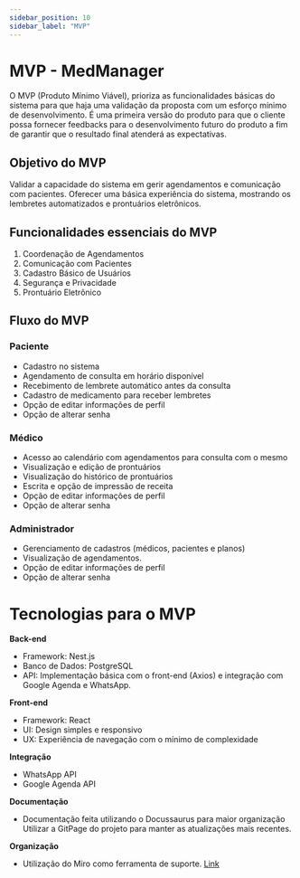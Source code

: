 ```yaml
---
sidebar_position: 10
sidebar_label: "MVP"
---
```


# MVP - MedManager

O MVP (Produto Mínimo Viável), prioriza as funcionalidades básicas do sistema para que haja uma validação da proposta com um esforço mínimo de desenvolvimento. É uma primeira versão do produto para que o cliente possa fornecer feedbacks para o desenvolvimento futuro do produto a fim de garantir que o resultado final atenderá as expectativas.


## Objetivo do MVP
Validar a capacidade do sistema em gerir agendamentos e comunicação com pacientes.
Oferecer uma básica experiência do sistema, mostrando os lembretes automatizados e prontuários eletrônicos.


## Funcionalidades essenciais do MVP
1. Coordenação de Agendamentos
2. Comunicação com Pacientes
3. Cadastro Básico de Usuários
4. Segurança e Privacidade
5. Prontuário Eletrônico


## Fluxo do MVP

### Paciente
- Cadastro no sistema
- Agendamento de consulta em horário disponível
- Recebimento de lembrete automático antes da consulta
- Cadastro de medicamento para receber lembretes
- Opção de editar informações de perfil
- Opção de alterar senha

### Médico
- Acesso ao calendário com agendamentos para consulta com o mesmo
- Visualização e edição de prontuários
- Visualização do histórico de prontuários
- Escrita e opção de impressão de receita
- Opção de editar informações de perfil
- Opção de alterar senha

### Administrador
- Gerenciamento de cadastros (médicos, pacientes e planos)
- Visualização de agendamentos.
- Opção de editar informações de perfil
- Opção de alterar senha


# Tecnologias para o MVP
**Back-end**
- Framework: Nest.js
- Banco de Dados: PostgreSQL
- API: Implementação básica com o front-end (Axios) e integração com Google Agenda e WhatsApp.

**Front-end**
- Framework: React
- UI: Design simples e responsivo
- UX: Experiência de navegação com o mínimo de complexidade

**Integração**
- WhatsApp API
- Google Agenda API

**Documentação**
- Documentação feita utilizando o Docussaurus para maior organização
Utilizar a GitPage do projeto para manter as atualizações mais recentes.

**Organização**
- Utilização do Miro como ferramenta de suporte. [Link](https://miro.com/app/board/uXjVLwHaqu4=/)
